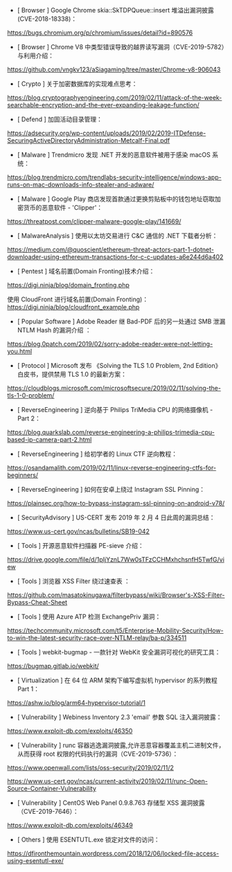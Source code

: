 * [ Browser ]  Google Chrome skia::SkTDPQueue::insert 堆溢出漏洞披露(CVE-2018-18338)：

https://bugs.chromium.org/p/chromium/issues/detail?id=890576



* [ Browser ]  Chrome V8 中类型错误导致的越界读写漏洞（CVE-2019-5782）与利用介绍：

https://github.com/vngkv123/aSiagaming/tree/master/Chrome-v8-906043



* [ Crypto ]  关于加密数据库的实现难点思考：

https://blog.cryptographyengineering.com/2019/02/11/attack-of-the-week-searchable-encryption-and-the-ever-expanding-leakage-function/



* [ Defend ]  加固活动目录管理： 

https://adsecurity.org/wp-content/uploads/2019/02/2019-ITDefense-SecuringActiveDirectoryAdministration-Metcalf-Final.pdf



* [ Malware ]  Trendmicro 发现 .NET 开发的恶意软件被用于感染 macOS 系统：

https://blog.trendmicro.com/trendlabs-security-intelligence/windows-app-runs-on-mac-downloads-info-stealer-and-adware/



* [ Malware ]   Google Play 商店发现首款通过更换剪贴板中的钱包地址窃取加密货币的恶意软件 - 'Clipper'：

 https://threatpost.com/clipper-malware-google-play/141669/



* [ MalwareAnalysis ]  使用以太坊交易进行 C&C 通信的 .NET 下载者分析：

https://medium.com/@quoscient/ethereum-threat-actors-part-1-dotnet-downloader-using-ethereum-transactions-for-c-c-updates-a6e244d6a402



* [ Pentest ]  域名前置(Domain Fronting)技术介绍： 

https://digi.ninja/blog/domain_fronting.php 

使用 CloudFront 进行域名前置(Domain Fronting)：https://digi.ninja/blog/cloudfront_example.php



* [ Popular Software ]  Adobe Reader 继 Bad-PDF 后的另一处通过 SMB 泄漏 NTLM Hash 的漏洞介绍 ： 

https://blog.0patch.com/2019/02/sorry-adobe-reader-were-not-letting-you.html



* [ Protocol ]  Microsoft 发布 《Solving the TLS 1.0 Problem, 2nd Edition》 白皮书，提供禁用 TLS 1.0 的最新方案： 

https://cloudblogs.microsoft.com/microsoftsecure/2019/02/11/solving-the-tls-1-0-problem/



* [ ReverseEngineering ]   逆向基于 Philips TriMedia CPU 的网络摄像机 - Part 2：

https://blog.quarkslab.com/reverse-engineering-a-philips-trimedia-cpu-based-ip-camera-part-2.html



* [ ReverseEngineering ]  给初学者的 Linux CTF 逆向教程：

https://osandamalith.com/2019/02/11/linux-reverse-engineering-ctfs-for-beginners/



* [ ReverseEngineering ]  如何在安卓上绕过 Instagram SSL Pinning： 

https://plainsec.org/how-to-bypass-instagram-ssl-pinning-on-android-v78/



* [ SecurityAdvisory ]   US-CERT 发布 2019 年 2 月 4 日此周的漏洞总结：

 https://www.us-cert.gov/ncas/bulletins/SB19-042



* [ Tools ]  开源恶意软件扫描器 PE-sieve 介绍：

https://drive.google.com/file/d/1pIjYznL7Ww0sTFzCCHMxhchsnfH5TwfG/view



* [ Tools ]  浏览器 XSS Filter 绕过速查表 ：

https://github.com/masatokinugawa/filterbypass/wiki/Browser's-XSS-Filter-Bypass-Cheat-Sheet



* [ Tools ]  使用 Azure ATP 检测 ExchangePriv 漏洞：

https://techcommunity.microsoft.com/t5/Enterprise-Mobility-Security/How-to-win-the-latest-security-race-over-NTLM-relay/ba-p/334511



* [ Tools ]  webkit-bugmap - 一款针对 WebKit 安全漏洞可视化的研究工具：

https://bugmap.gitlab.io/webkit/



* [ Virtualization ]  在 64 位 ARM 架构下编写虚拟机 hypervisor 的系列教程 Part 1：

https://ashw.io/blog/arm64-hypervisor-tutorial/1



* [ Vulnerability ]   Webiness Inventory 2.3 'email' 参数 SQL 注入漏洞披露：

https://www.exploit-db.com/exploits/46350



* [ Vulnerability ]  runc 容器逃逸漏洞披露,允许恶意容器覆盖主机二进制文件，从而获得 root 权限的代码执行的漏洞（CVE-2019-5736）：  

https://www.openwall.com/lists/oss-security/2019/02/11/2 

https://www.us-cert.gov/ncas/current-activity/2019/02/11/runc-Open-Source-Container-Vulnerability 



* [ Vulnerability ]  CentOS Web Panel 0.9.8.763 存储型 XSS 漏洞披露（CVE-2019-7646）：

https://www.exploit-db.com/exploits/46349



* [ Others ]  使用 ESENTUTL.exe 锁定对文件的访问： 

https://dfironthemountain.wordpress.com/2018/12/06/locked-file-access-using-esentutl-exe/